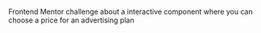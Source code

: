 Frontend Mentor challenge about a interactive component where you can choose a price for an advertising plan
